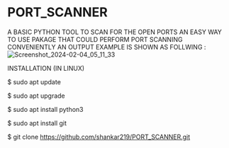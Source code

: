 # PORT_SCANNER
A BASIC PYTHON TOOL TO SCAN FOR THE OPEN PORTS
AN EASY WAY TO USE PAKAGE THAT COULD PERFORM PORT SCANNING CONVENIENTLY
AN OUTPUT EXAMPLE IS SHOWN AS FOLLWING : 
![Screenshot_2024-02-04_05_11_33](https://github.com/shankar219/PORT_SCANNER/assets/80420170/b82c9af4-4d14-490c-ba52-da8debcf30f3)


INSTALLATION (IN LINUX)

$ sudo apt update

$ sudo apt upgrade

$ sudo apt install python3

$ sudo apt install git 

$ git clone https://github.com/shankar219/PORT_SCANNER.git 
